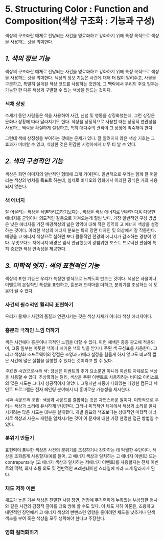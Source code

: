 # 5. Structuring Color : Function and Composition(색상 구조화 : 기능과 구성)
색상의 구조화란 매체로 전달되는 사건을 명료화하고 강화하기 위해 특정 목적으로 색상을 사용하는 것을 의미한다.

## _1. 색의 정보 기능_
색상의 구조화란 매체로 전달되는 사건을 명료화하고 강화하기 위해 특정 목적으로 색상을 사용하는 것을 의미한다.
색상의 정보 기능은 사건에 대해 더 많이 알려주고, 사물을 구분하고, 특별히 설계된 색상 코드를 사용하는 것인데, 그 맥락에서 우리의 주요 임무는 가능한 한 다른 색상과 구별할 수 있는 색상을 만드는 것이다. 

### 색채 상징
수세기 동안 사람들은 색을 사용하여 사건, 신념 및 행동을 상징화했는데, 그런 상징은 문화나 상황에 따라 달라지기도 한다. 
색상을 상징적으로 사용할 때는 상징적 연관성을 사용하는 맥락을 확실하게 설정하고, 특히 대다수의 관객이 그 상징에 익숙해야 한다. 

그런데 색에 상징성을 부여하는 것에는 문제가 있다. 잘 알려지지 않은 색상 기호는 그 효과가 미비할 수 있고, 식상한 것은 민감한 시청자에게 너무 티 날 수 있다.

## _2. 색의 구성적인 기능_
색상은 화면 이미지의 일반적인 형태에 크게 기여한다. 일반적으로 우리는 함께 잘 어울리는 색상의 병치를 목표로 하는데, 실제로 비디오와 영화에서 이러한 공식은 거의 사용되지 않는다. 

### 색 에너지
잘 어울리는 색상을 식별하려고하기보다는, 색상을 색상 에너지로 변환한 다음 다양한 에너지를 균형이나 의도적인 갈등으로 가져오는게 훨씬 낫다. 가장 일반적인 구성 방법은 낮은 에너지를 가진 배경색상의 넓은 영역에 대해 작은 영역의 고 에너지 색상을 설정하는 것이다. 이러한 색상의 에너지 분포는 특히 장면 디자인 및 의상에서 잘 작동한다. 배경을 고 에너지 색상으로 칠하면 보다 활동적인 전경의 에너지가 감소하는 경향이 있다. 무엇보다도 저에너지 배경은 앞서 언급했듯이 광범위한 포스트 프로덕션 편집에 특히 중요한 색상 연속성을 제공한다.

## _3. 미학적 엣지 : 색의 표현적인 기능_
색상의 표현 기능은 우리가 특정한 방식으로 느끼도록 만드는 것이다. 색상은 사물이나 이벤트의 본질적인 특성을 표현하고, 흥분과 드라마를 더하고, 분위기를 조성하는 데 도움이 될 수 있다.

### 사건의 필수적인 퀄리티 표현하기
우리가 물체나 사건의 품질과 연관시키는 것은 색상 자체가 아니라 색상 에너지이다.

### 흥분과 극적인 느낌 더하기
색은 사건에다 흥분이나 극적인 느낌을 더할 수 있다. 이런 채색은 종종 광고에 적용되며, 그중 일부는 따뜻한 색이나 차가운 색의 빛을 받거나 주된 색 구성표를 사용한다.
그리고 색상화 소프트웨어의 장점은 조명과 카메라 설정을 힘들게 하지 않고도 비교적 짧은 시간에 많은 실험을 실행할 수 있다는 것이라고 할 수 있다.

_주요한 사건으로서의 색_ : 당신은 이벤트의 추가 요소뿐만 아니라 이벤트 자체로도 색상을 사용할 수 있다. 추상화와는 달리, 색상을 주된 이벤트로 사용하려는 비디오 아티스트의 많은 시도는 그다지 성공적이지 않았다. 그렇지만 시중에 나와있는 다양한 컴퓨터 페인트 프로그램은 전자 페인팅 분야에서 더 흥미로운 가능성을 제시한다. 

_색과 사운드의 조합_ : 색상과 사운드를 결합하는 것은 자연스러운 일이다. 미학적으로 우리는 색상과 소리에 유사하게 반응한다. 그러나 미학적인 체계에서 색상과 소리를 일치시키려는 많은 시도는 대부분 실패했다. 개별 음표와 색조보다는 상대적인 미학적 에너지로 색상과 사운드 패턴을 일치시키는 것이 이 문제에 대한 가장 현명한 접근 방법일 수 있다.

### 분위기 만들기
표현력이 풍부한 색상은 사건의 분위기를 조성하거나 강화하는 데 탁월한 수단이다. 색상을 조화롭게 사용할지(예를 들어, 고 에너지 색상과 일치하는 고 에너지 이벤트) 또는 contrapuntally (고 에너지 색상과 일치하는 저에너지 이벤트)를 사용할지는 전체 이벤트의 맥락, 의사 소통 의도 및 전반적인 프레젠테이션 스타일에 따라 크게 달라지게 된다.

### 채도 저하 이론
채도가 높은 기본 색상은 친밀한 사랑 장면, 전장에 무기력하게 누워있는 부상당한 병사와 같은 사건의 감정적 깊이를 더욱 방해 할 수도 있다. 이 채도 저하 이론은, 조용하고 내면적인 장면에서 고 에너지 색상의 뻔뻔스런 영향을 줄이려면 채도를 낮추거나 단색 색조를 부여 혹은 색상을 모두 생략해야 한다고 주장한다. 

### 영화 컬러화하기
